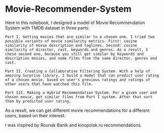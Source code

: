 # Movie-Recommender-System

Here in this notebook, I designed a model of Movie Recommendation System with TMDB dataset in three parts:

	Part I. Getting movies that are similar to a chosen one. I tried two possible variants of movie similarity metrics. First: cosine similarity of movie description and taglines. Second: cosine similarity of director, cast, keywords and genres. As a result, I chose second one, because you still get similar by keywords and description movies, and some films from the same director, genres and cast.

	Part II. Creating a Collaborative Filtering System. With a help of amazing Surprise library, I build a model that can predict user rating of a chosen movie, based on user's previous ratings and ratings of other users that have watched this film.

	Part III. Making a Hybrid Recommendation System. For a given user and chosen movie, get similar films from Part I system. After that sort them by predicted user rating.

As a result, we can get different movie recommendations for a different users, based on their interest.

I was inspired by Rounak Banik and kinopoisk.ru recommendations.

